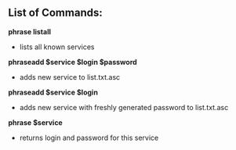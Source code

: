 ## List of Commands:

__phrase listall__
- lists all known services

__phraseadd $service $login $password__
- adds new service to list.txt.asc

__phraseadd $service $login__
- adds new service with freshly generated password to list.txt.asc

__phrase $service__
- returns login and password for this service
